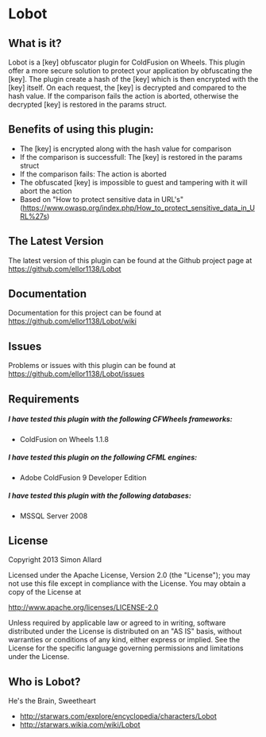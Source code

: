 ﻿# Lobot

## What is it?

Lobot is a [key] obfuscator plugin for ColdFusion on Wheels. This plugin offer a more secure solution to protect your application by obfuscating the [key]. The plugin create a hash of the [key] which is then encrypted with the [key] itself. On each request, the [key] is decrypted and compared to the hash value. If the comparison fails the action is aborted, otherwise the decrypted [key] is restored in the params struct.

## Benefits of using this plugin:
* The [key] is encrypted along with the hash value for comparison
* If the comparison is successfull: The [key] is restored in the params struct
* If the comparison fails: The action is aborted
* The obfuscated [key] is impossible to guest and tampering with it will abort the action
* Based on "How to protect sensitive data in URL's" (https://www.owasp.org/index.php/How_to_protect_sensitive_data_in_URL%27s)

## The Latest Version
The latest version of this plugin can be found at the Github project page at https://github.com/ellor1138/Lobot

## Documentation
Documentation for this project can be found at https://github.com/ellor1138/Lobot/wiki

## Issues
Problems or issues with this plugin can be found at https://github.com/ellor1138/Lobot/issues

## Requirements
##### I have tested this plugin with the following CFWheels frameworks:
* ColdFusion on Wheels 1.1.8

##### I have tested this plugin on the following CFML engines:
* Adobe ColdFusion 9 Developer Edition

##### I have tested this plugin with the following databases:
* MSSQL Server 2008

## License
Copyright 2013 Simon Allard
				
Licensed under the Apache License, Version 2.0 (the "License");
you may not use this file except in compliance with the License.
You may obtain a copy of the License at
				
http://www.apache.org/licenses/LICENSE-2.0
				
Unless required by applicable law or agreed to in writing, software
distributed under the License is distributed on an "AS IS" basis,
without warranties or conditions of any kind, either express or implied.
See the License for the specific language governing permissions and
limitations under the License.

## Who is Lobot?
He's the Brain, Sweetheart

* http://starwars.com/explore/encyclopedia/characters/Lobot
* http://starwars.wikia.com/wiki/Lobot